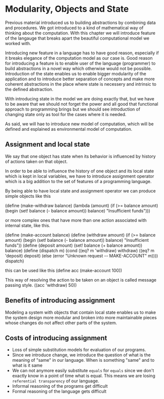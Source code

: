 # Modularity, Objects and State

Previous material introduced us to building abstractions by combining
data and procedures. We got introduced to a kind of mathematical way
of thinking about the computation. With this chapter we will introduce
feature of the langauge that breaks apart the beautiful computational
model we worked with.

Introducing new feature in a language has to have good reason,
especially if it breaks elegance of the computation model as our case
is. Good reason for introducing a feature is to enable user of the
language (programmer) to build abstractions in a novel way which
otherwise would not be possible. Introduction of the state enables us to
enable bigger modularity of the application and to introduce better
separation of concepts and make more coherent abstractions in the place
where state is necessery and intrinsic to the defined abstraction.


With introducing state in the model we are doing exactly that, but we
have to be aware that we should not forget the power and all good that
functional approach to programming brings but we should see introduction
of changing state only as tool for the cases where it is needed.

As said, we will hae to introduce new model of computation, which will
be defined and esplained as environmental model of computation.

## Assignment and local state

We say that one object has state when its behavior is influenced by
history of actions taken on that object.

In order to be able to influence the history of one object and its local
state which is kept in local variables, we have to introduce assignment
operator which is a big addition to the set of features of a programming
language.

By being able to have local state and assignment operator we can produce
simple objects like this

  (define (make-withdraw balance)
    (lambda (amount)
      (if (>= balance amount)
          (begin (set! balance (- balance amount))
                 balance)
          "Insufficient funds")))

or more complex ones that have more than one action associated with
internal state, like this.

  (define (make-account balance)
    (define (withdraw amount)
      (if (>= balance amount)
        (begin (set! balance (- balance amount))
               balance)
        "Insufficient funds"))
    (define (deposit amount)
      (set! balance (+ balance amount))
      balance)
    (define (dispatch m)
      (cond ((eq? m 'withdraw) withdraw)
            ((eq? m 'deposit) deposit)
            (else (error "Unknown request -- MAKE-ACCOUNT" m))))
    dispatch)

this can be used like this
  (define acc (make-account 100))

This way of resolving the action to be taken on an object is called
message passing style.
  ((acc 'withdraw) 50))

## Benefits of introducing assignment

Modeling a system with objects that contain local state enables us to
make the system design more modular and broken into more maintainable
pieces whose changes do not affect other parts of the system.

## Costs of introducing assignment

* Loss of simple substitution models for evaluation of our programs.
* Since we introduce change, we introduce the question of what is the
  meaning of "same" in our language. When is something "same" and to
what is it same
* We can not anymore easily substitute `equals` for `equals` since we
  don't exactly know in a point of time what is equal. This means we are
losing `referential transparency` of our language.
* Informal reasoning of the programs get difficult
* Formal reasoning of the language gets difficult
